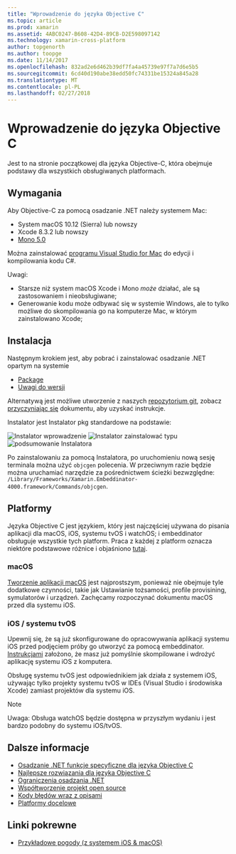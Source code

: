 ```yaml
---
title: "Wprowadzenie do języka Objective C"
ms.topic: article
ms.prod: xamarin
ms.assetid: 4ABC0247-B608-42D4-89CB-D2E598097142
ms.technology: xamarin-cross-platform
author: topgenorth
ms.author: toopge
ms.date: 11/14/2017
ms.openlocfilehash: 832ad2e6d462b39df7fa4a45739e97f7a7d6e5b5
ms.sourcegitcommit: 6cd40d190abe38edd50fc74331be15324a845a28
ms.translationtype: MT
ms.contentlocale: pl-PL
ms.lasthandoff: 02/27/2018
---
```

# <a name="getting-started-with-objective-c"></a>Wprowadzenie do języka Objective C

Jest to na stronie początkowej dla języka Objective-C, która obejmuje podstawy dla wszystkich obsługiwanych platformach.


## <a name="requirements"></a>Wymagania

Aby Objective-C za pomocą osadzanie .NET należy systemem Mac:

* System macOS 10.12 (Sierra) lub nowszy
* Xcode 8.3.2 lub nowszy
* [Mono 5.0](http://www.mono-project.com/download/)

Można zainstalować [programu Visual Studio for Mac](https://www.visualstudio.com/vs/visual-studio-mac/) do edycji i kompilowania kodu C#.


Uwagi:

* Starsze niż system macOS Xcode i Mono _może_ działać, ale są zastosowaniem i nieobsługiwane;
* Generowanie kodu może odbywać się w systemie Windows, ale to tylko możliwe do skompilowania go na komputerze Mac, w którym zainstalowano Xcode;


## <a name="installation"></a>Instalacja

Następnym krokiem jest, aby pobrać i zainstalować osadzanie .NET opartym na systemie

* [Package](https://dl.xamarin.com/embeddinator/Xamarin.Embeddinator-4000-0.2.0.79.pkg)
* [Uwagi do wersji](https://github.com/mono/Embeddinator-4000/tree/master/docs/releases)

Alternatywą jest możliwe utworzenie z naszych [repozytorium git](https://github.com/mono/Embeddinator-4000/tree/objc), zobacz [przyczyniając się](https://github.com/mono/Embeddinator-4000/blob/master/docs/Contributing.md) dokumentu, aby uzyskać instrukcje.

Instalator jest Instalator pkg standardowe na podstawie:

![Instalator wprowadzenie](images/install1.png)
![Instalator zainstalować typu](images/install2.png)
![podsumowanie Instalatora](images/install3.png)

Po zainstalowaniu za pomocą Instalatora, po uruchomieniu nową sesję terminala można użyć `objcgen` polecenia.
W przeciwnym razie będzie można uruchamiać narzędzie za pośrednictwem ścieżki bezwzględne: `/Library/Frameworks/Xamarin.Embeddinator-4000.framework/Commands/objcgen`.

## <a name="platforms"></a>Platformy

Języka Objective C jest językiem, który jest najczęściej używana do pisania aplikacji dla macOS, iOS, systemu tvOS i watchOS; i embeddinator obsługuje wszystkie tych platform. Praca z każdej z platform oznacza niektóre podstawowe różnice i objaśniono [tutaj](~/tools/dotnet-embedding/objective-c/platforms.md).

### <a name="macos"></a>macOS

[Tworzenie aplikacji macOS](~/tools/dotnet-embedding/get-started/objective-c/macos.md) jest najprostszym, ponieważ nie obejmuje tyle dodatkowe czynności, takie jak Ustawianie tożsamości, profile provisining, symulatorów i urządzeń. Zachęcamy rozpoczynać dokumentu macOS przed dla systemu iOS.

### <a name="ios--tvos"></a>iOS / systemu tvOS

Upewnij się, że są już skonfigurowane do opracowywania aplikacji systemu iOS przed podjęciem próby go utworzyć za pomocą embeddinator. [Instrukcjami](~/tools/dotnet-embedding/get-started/objective-c/ios.md) założono, że masz już pomyślnie skompilowane i wdrożyć aplikację systemu iOS z komputera.

Obsługę systemu tvOS jest odpowiednikiem jak działa z systemem iOS, używając tylko projekty systemu tvOS w IDEs (Visual Studio i środowiska Xcode) zamiast projektów dla systemu iOS.

> [!NOTE]
> Uwaga: Obsługa watchOS będzie dostępna w przyszłym wydaniu i jest bardzo podobny do systemu iOS/tvOS.


## <a name="further-reading"></a>Dalsze informacje

* [Osadzanie .NET funkcje specyficzne dla języka Objective C](~/tools/dotnet-embedding/objective-c/index.md)
* [Najlepsze rozwiązania dla języka Objective C](~/tools/dotnet-embedding/objective-c/best-practices.md)
* [Ograniczenia osadzania .NET](~/tools/dotnet-embedding/limitations.md)
* [Współtworzenie projekt open source](https://github.com/mono/Embeddinator-4000/blob/master/docs/Contributing.md)
* [Kody błędów wraz z opisami](~/tools/dotnet-embedding/errors.md)
* [Platformy docelowe](~/tools/dotnet-embedding/objective-c/platforms.md)


## <a name="related-links"></a>Linki pokrewne

- [Przykładowe pogody (z systemem iOS & macOS)](https://github.com/jamesmontemagno/embeddinator-weather)
